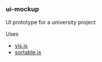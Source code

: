### ui-mockup
UI prototype for a university project

Uses
- [vis.js](https://github.com/visjs/vis-timeline)
- [sortable.js](https://github.com/SortableJS/Sortable)
